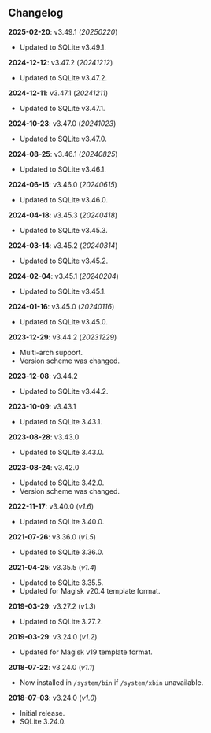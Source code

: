 ## Changelog

**2025-02-20**: v3.49.1 (_20250220_)

- Updated to SQLite v3.49.1.

**2024-12-12**: v3.47.2 (_20241212_)

- Updated to SQLite v3.47.2.

**2024-12-11**: v3.47.1 (_20241211_)

- Updated to SQLite v3.47.1.

**2024-10-23**: v3.47.0 (_20241023_)

- Updated to SQLite v3.47.0.

**2024-08-25**: v3.46.1 (_20240825_)

- Updated to SQLite v3.46.1.

**2024-06-15**: v3.46.0 (_20240615_)

- Updated to SQLite v3.46.0.

**2024-04-18**: v3.45.3 (_20240418_)

- Updated to SQLite v3.45.3.

**2024-03-14**: v3.45.2 (_20240314_)

- Updated to SQLite v3.45.2.

**2024-02-04**: v3.45.1 (_20240204_)

- Updated to SQLite v3.45.1.

**2024-01-16**: v3.45.0 (_20240116_)

- Updated to SQLite v3.45.0.

**2023-12-29**: v3.44.2 (_20231229_)

- Multi-arch support.
- Version scheme was changed.

**2023-12-08**: v3.44.2

- Updated to SQLite v3.44.2.

**2023-10-09**: v3.43.1

- Updated to SQLite 3.43.1.

**2023-08-28**: v3.43.0

- Updated to SQLite 3.43.0.

**2023-08-24**: v3.42.0

- Updated to SQLite 3.42.0.
- Version scheme was changed.

**2022-11-17**: v3.40.0 (_v1.6_)

- Updated to SQLite 3.40.0.

**2021-07-26**: v3.36.0 (_v1.5_)

- Updated to SQLite 3.36.0.

**2021-04-25**: v3.35.5 (_v1.4_)

- Updated to SQLite 3.35.5.
- Updated for Magisk v20.4 template format.

**2019-03-29**: v3.27.2 (_v1.3_)

- Updated to SQLite 3.27.2.

**2019-03-29**: v3.24.0 (_v1.2_)

- Updated for Magisk v19 template format.

**2018-07-22**: v3.24.0 (_v1.1_)

- Now installed in `/system/bin` if `/system/xbin` unavailable.

**2018-07-03**: v3.24.0 (_v1.0_)

- Initial release.
- SQLite 3.24.0.
